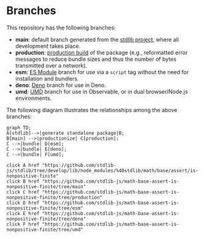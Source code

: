 <!--

@license Apache-2.0

Copyright (c) 2022 The Stdlib Authors.

Licensed under the Apache License, Version 2.0 (the "License");
you may not use this file except in compliance with the License.
You may obtain a copy of the License at

    http://www.apache.org/licenses/LICENSE-2.0

Unless required by applicable law or agreed to in writing, software
distributed under the License is distributed on an "AS IS" BASIS,
WITHOUT WARRANTIES OR CONDITIONS OF ANY KIND, either express or implied.
See the License for the specific language governing permissions and
limitations under the License.

-->

# Branches

This repository has the following branches:

-   **main**: default branch generated from the [stdlib project][stdlib-url], where all development takes place.
-   **production**: [production build][production-url] of the package (e.g., reformatted error messages to reduce bundle sizes and thus the number of bytes transmitted over a network).
-   **esm**: [ES Module][esm-url] branch for use via a `script` tag without the need for installation and bundlers.
-   **deno**: [Deno][deno-url] branch for use in Deno.
-   **umd**: [UMD][umd-url] branch for use in Observable, or in dual browser/Node.js environments.

The following diagram illustrates the relationships among the above branches:

```mermaid
graph TD;
A[stdlib]-->|generate standalone package|B;
B[main] -->|productionize| C[production];
C -->|bundle| D[esm];
C -->|bundle| E[deno];
C -->|bundle| F[umd];

click A href "https://github.com/stdlib-js/stdlib/tree/develop/lib/node_modules/%40stdlib/math/base/assert/is-nonpositive-finite"
click B href "https://github.com/stdlib-js/math-base-assert-is-nonpositive-finite/tree/main"
click C href "https://github.com/stdlib-js/math-base-assert-is-nonpositive-finite/tree/production"
click D href "https://github.com/stdlib-js/math-base-assert-is-nonpositive-finite/tree/esm"
click E href "https://github.com/stdlib-js/math-base-assert-is-nonpositive-finite/tree/deno"
click F href "https://github.com/stdlib-js/math-base-assert-is-nonpositive-finite/tree/umd"
```

[stdlib-url]: https://github.com/stdlib-js/stdlib/tree/develop/lib/node_modules/%40stdlib/math/base/assert/is-nonpositive-finite
[production-url]: https://github.com/stdlib-js/math-base-assert-is-nonpositive-finite/tree/production
[deno-url]: https://github.com/stdlib-js/math-base-assert-is-nonpositive-finite/tree/deno
[umd-url]: https://github.com/stdlib-js/math-base-assert-is-nonpositive-finite/tree/umd
[esm-url]: https://github.com/stdlib-js/math-base-assert-is-nonpositive-finite/tree/esm